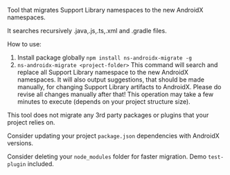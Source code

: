 Tool that migrates Support Library namespaces to the new AndroidX namespaces.

It searches recursively .java,.js,.ts,.xml and .gradle files.

How to use:
  1. Install package globally `npm install ns-androidx-migrate -g`
  2. `ns-androidx-migrate <project-folder>`
      This command will search and replace all Support Library namespace to the new AndroidX namespaces.
      It will also output suggestions, that should be made manually, for changing Support Library artifacts to AndroidX.
      Please do revise all changes manually after that!
      This operation may take a few minutes to execute (depends on your project structure size).

This tool does not migrate any 3rd party packages or plugins that your project relies on. 

Consider updating your project `package.json` dependencies with AndroidX versions.

Consider deleting your `node_modules` folder for faster migration.
Demo `test-plugin` included.
